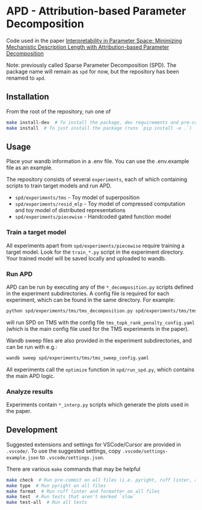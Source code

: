 # APD - Attribution-based Parameter Decomposition
Code used in the paper [Interpretability in Parameter Space: Minimizing
Mechanistic Description Length with
Attribution-based Parameter Decomposition](https://publications.apolloresearch.ai/apd)

Note: previously called Sparse Parameter Decomposition (SPD). The package name will remain as `spd`
for now, but the repository has been renamed to `apd`.

## Installation
From the root of the repository, run one of

```bash
make install-dev  # To install the package, dev requirements and pre-commit hooks
make install  # To just install the package (runs `pip install -e .`)
```

## Usage
Place your wandb information in a .env file. You can use the .env.example file as an example.

The repository consists of several `experiments`, each of which containing scripts to train target
models and run APD.
- `spd/experiments/tms` - Toy model of superposition
- `spd/experiments/resid_mlp` - Toy model of compressed computation and toy model of distributed
  representations
- `spd/experiments/piecewise` - Handcoded gated function model

### Train a target model
All experiments apart from `spd/experiments/piecewise` require training a target model. Look for the
`train_*.py` script in the experiment directory. Your trained model will be saved locally and
uploaded to wandb.

### Run APD
APD can be run by executing any of the `*_decomposition.py` scripts defined in the experiment
subdirectories. A config file is required for each experiment, which can be found in the same
directory. For example:
```bash
python spd/experiments/tms/tms_decomposition.py spd/experiments/tms/tms_topk_rank_penalty_config.yaml
```
will run SPD on TMS with the config file `tms_topk_rank_penalty_config.yaml` (which is the main
config file used for the TMS experiments in the paper).

Wandb sweep files are also provided in the experiment subdirectories, and can be run with e.g.:
```bash
wandb sweep spd/experiments/tms/tms_sweep_config.yaml
```

All experiments call the `optimize` function in `spd/run_spd.py`, which contains the main APD logic.

### Analyze results
Experiments contain `*_interp.py` scripts which generate the plots used in the paper.

## Development

Suggested extensions and settings for VSCode/Cursor are provided in `.vscode/`. To use the suggested
settings, copy `.vscode/settings-example.json` to `.vscode/settings.json`.

There are various `make` commands that may be helpful

```bash
make check  # Run pre-commit on all files (i.e. pyright, ruff linter, and ruff formatter)
make type  # Run pyright on all files
make format  # Run ruff linter and formatter on all files
make test  # Run tests that aren't marked `slow`
make test-all  # Run all tests
```